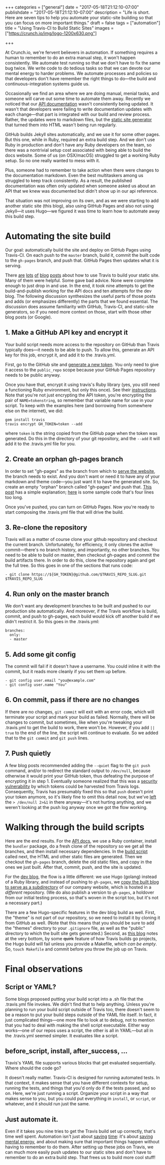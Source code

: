 +++
categories = ["general"]
date = "2017-05-18T21:12:10-07:00"
publishdate = "2017-05-18T21:12:10-07:00"
description = "Life is short. Here are seven tips to help you automate your static-site building so that you can focus on more important things."
draft = false
tags = ["automation"]
title = "Using Travis-CI to Build Static Sites"
images = ["https://crunch.io/img/logo-1200x630.png"]


+++

At Crunch.io, we're fervent believers in automation. If something requires a human to remember to do an extra manual step, it won't happen consistently. We automate test running so that we don't have to fix the same bug twice. We write code to do tedious tasks so that we can devote our mental energy to harder problems. We automate processes and policies so that developers don't have remember the right things to do—the build and continuous-integration systems guide us.

Occasionally we find an area where we are doing manual, menial tasks, and someone will carve out some time to automate them away. Recently we noticed that our [API documentation](https://crunch.io/api/reference/) wasn't consistently being updated. It wasn't that developers were failing to write documentation updates with each change—that part is integrated with our build and review process. Rather, the updates were to markdown files, but the [static site generator](https://github.com/lord/slate) that turned them into HTML wasn't being run regularly.

GitHub builds Jekyll sites automatically, and we use it for some other pages. But this one, while in Ruby, required an extra build step. And we don't use Ruby in production and don't have any Ruby developers on the team, so there was a nontrivial setup cost associated with being able to build the docs website. Some of us (on OSX/macOS) struggled to get a working Ruby setup. So no one really wanted to mess with it.

Plus, someone had to remember to take action when there were changes to the documentation markdown. Even the best multitaskers among us struggled to keep track consistently. As a result, the published documentation was often only updated when someone asked us about an API that we knew was documented but didn't show up in our api reference.

That situation was not improving on its own, and as we were starting to add another static site (this blog), also using GitHub Pages and also not using Jekyll—it uses Hugo—we figured it was time to learn how to automate away this build step.

# Automating the site build

Our goal: automatically build the site and deploy on GitHub Pages using Travis-CI. On each push to the `master` branch, build it, commit the built code to the `gh-pages` branch, and push that. GitHub Pages then updates what it is serving.

There [are](https://blog.christophvoigt.com/setting-up-hugo-with-github-pages/) [lots](http://speps.github.io/articles/hugo-setup/) [of](http://rcoedo.com/post/hugo-static-site-generator/) [blog](https://pghalliday.com/github/ssh/travis-ci/2014/09/19/auto-build-and-deploy-github-pages-with-travis-ci.html) [posts](https://www.metachris.com/2017/04/continuous-deployment-hugo---travis-ci--github-pages/) about how to use Travis to build your static site. Many of them were helpful. Some gave bad advice. None were complete enough to just drop in and use. In the end, it took nine attempts to get the build-and-publish working for the API docs and ten attempts for the dev blog. The following discussion synthesizes the useful parts of those posts and adds (or emphasizes differently) the parts that we found essential. The discussion does assume familiarity with GitHub, Travis-CI, and static-site generators, so if you need more context on those, start with those other blog posts (or Google).

## 1. Make a GitHub API key and encrypt it

Your build script needs more access to the repository on GitHub than Travis typically does—it needs to be able to push. To allow this, generate an API key for this job, encrypt it, and add it to the .travis.yml.

First, go to the GitHub site and [generate a new token](https://github.com/settings/tokens). You only need to give it access to the `public_repo` scope because your GitHub Pages repository needs to be public anyway.

Once you have that, encrypt it using travis's Ruby library (yes, you still need a functioning Ruby environment, but only this once). See their [instructions](https://docs.travis-ci.com/user/encryption-keys/). Note that you're not just encrypting the API token, you're encrypting the pair of `NAME=tokenstring`, so remember that variable name for use in your script. To keep with the examples here (and borrowing from somewhere else on the internet), we did:

    gem install travis
    travis encrypt GH_TOKEN=token --add

where `token` is the string copied from the GitHub page when the token was generated. Do this in the directory of your git repository, and the `--add` it will add it to the .travis.yml file for you.

## 2. Create an orphan gh-pages branch

In order to set "gh-pages" as the branch from which to [serve the website](https://help.github.com/articles/configuring-a-publishing-source-for-github-pages/), the branch needs to exist. And you don't want or need it to have any of your markdown and theme code—you just want it to have the generated site. So, create an empty "orphan" branch called "gh-pages" and push that. [This post](http://www.bitflop.dk/tutorials/how-to-create-a-new-and-empty-branch-in-git.html) has a simple explanation; [here](https://gist.github.com/seanbuscay/5877413) is some sample code that's four lines too long.

Once you've pushed, you can turn on GitHub Pages. Now you're ready to start composing the .travis.yml file that will drive the build.

## 3. Re-clone the repository

Travis will as a matter of course clone your github repository and checkout the current branch. Unfortunately, for efficiency, it only clones the active commit—there's no branch history, and importantly, no other branches. You need to be able to build on master, then checkout gh-pages and commit the build artifacts there. In order to do this, clone the repository again and get the full tree. So this goes in one of the sections that runs code:

    - git clone https://${GH_TOKEN}@github.com/$TRAVIS_REPO_SLUG.git $TRAVIS_REPO_SLUG

## 4. Run only on the master branch

We don't want any development branches to be built and pushed to our production site automatically. And moreover, if the Travis workflow is build, commit, and push to gh-pages, each build would kick off another build if we didn't restrict it. So this goes in the .travis.yml:

    branches:
      only:
      - master

## 5. Add some git config

The commit will fail if it doesn't have a username. You could inline it with the commit, but it reads more cleanly if you set them up before.

    - git config user.email "you@example.com"
    - git config user.name "You"

## 6. On commit, pass if there are no changes

If there are no changes, `git commit` will exit with an error code, which will terminate your script and mark your build as failed. Normally, there will be changes to commit, but sometimes, like when you're tweaking your .travis.yml to get the build to work, there won't be. However, if you add `|| true` to the end of the line, the script will continue to evaluate. So we added that to the `git commit` and `git push` lines.

## 7. Push quietly

A few blog posts recommended adding the `--quiet` flag to the `git push` command, and/or to redirect the standard output to `/dev/null`, because otherwise it would print your GitHub token, thus defeating the purpose of encrypting it in step 1. Eventually someone realized that this was a [security vulnerability](https://blog.travis-ci.com/2017-05-08-security-advisory) by which tokens could be harvested from Travis logs. Consequently, Travis has presumably fixed this so that `push` doesn't print your token anymore, so it's likely fine to omit this detail now, but we've [left](https://github.com/Crunch-io/clatter/blob/master/.travis.yml#L31) the `> /dev/null 2>&1` in there anyway—it's not hurting anything, and we weren't looking at the push log anyway once we got the flow working.

# Walking through the build scripts

Here are the end results. For the [API docs](https://github.com/Crunch-io/apidocs/blob/master/.travis.yml), we use a Ruby container, install the `bundler` package, do a fresh clone of the repository so we get all the branches, and then install necessary dependencies. In the [build script](https://github.com/Crunch-io/apidocs/blob/master/build.sh) called next, the HTML and other static files are generated. Then we checkout the `gh-pages` branch, delete the old static files, and copy in the ones we just built. After that, commit, push, and the site is updated.

For the [dev blog](https://github.com/Crunch-io/clatter/blob/master/.travis.yml), the flow is a little different: we use Hugo (golang) instead of a Ruby library, and instead of pushing to `gh-pages`, we [copy the built blog to serve as a subdirectory](https://github.com/Crunch-io/clatter/blob/master/.travis.yml#L19-L21) of our company website, which is hosted in a _different_ repository. (We do also publish a version to `gh-pages`, a holdover from our initial testing process, so that's woven in the script too, but it's not a necessary part.)

There are a few Hugo-specific features in the dev blog build as well. First, the "theme" is not part of our repository, so we need to install it by cloning it from GitHub as well. (Note that this means that you should be sure to add the "themes" directory to your `.gitignore` file, as well as the "public" directory to which the built site gets generated.) Second, as [this blog](http://rcoedo.com/post/hugo-static-site-generator/) notes at the very bottom, by some ~~quirk~~ feature of how Travis builds go projects, the Hugo build will fail unless you provide a Makefile, _which can be empty_. So, `touch Makefile` and commit before you throw the job up on Travis.

# Final observations

## Script or YAML?

Some blogs proposed putting your build script into a .sh file that the .travis.yml file invokes. We didn't find that to help anything. Unless you're planning to run your build script outside of Travis too, there doesn't seem to be a reason to put your build steps outside of the YAML file itself. In fact, it just complicated things—one more file to look at to debug, not to mention that you had to deal with making the shell script executable. Either way works—one of our repos uses a script, the other is all in YAML—but all in the .travis.yml seemed simpler. It evaluates like a script.

## before_script, install, after_success, ...

Travis's YAML file supports various blocks that get evaluated sequentially. Where should the code go?

It doesn't really matter. Travis-CI is designed for running automated tests. In that context, it makes sense that you have different contexts for setup, running the tests, and things that you'd only do if the tests passed, and so on. Here, we're just running a script. Organize your script in a way that makes sense to you, but you could put everything in `install`, or `script`, or whatever, and it should run just the same.

## Just automate it.

Even if it takes you nine tries to get the Travis build set up correctly, that's time well spent. Automation isn't just about [saving](https://xkcd.com/1319/) [time](https://xkcd.com/1205/): it's about [saving mental energy](https://www.johndcook.com/blog/2015/12/22/automate-to-save-mental-energy-not-time/), and about making sure that important things happen without having to remember to do them. After setting up these jobs on Travis, we can much more easily push updates to our static sites and don't have to remember to do an extra build step. That frees us to build more cool stuff!
